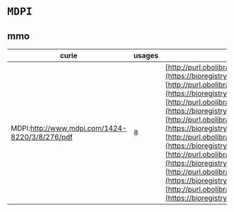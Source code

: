 # `MDPI`

## mmo

| curie                                          |   usages | nodes                                                                                                                                                                                                                                                                                                                                                                                                                                                                                                                                                                                                                                                                                                                                                                                                                                                                                                                                  |
|------------------------------------------------|----------|----------------------------------------------------------------------------------------------------------------------------------------------------------------------------------------------------------------------------------------------------------------------------------------------------------------------------------------------------------------------------------------------------------------------------------------------------------------------------------------------------------------------------------------------------------------------------------------------------------------------------------------------------------------------------------------------------------------------------------------------------------------------------------------------------------------------------------------------------------------------------------------------------------------------------------------|
| MDPI:http://www.mdpi.com/1424-8220/3/8/276/pdf |        8 | [http://purl.obolibrary.org/obo/MMO:0000369](https://bioregistry.io/http://purl.obolibrary.org/obo/MMO:0000369), [http://purl.obolibrary.org/obo/MMO:0000370](https://bioregistry.io/http://purl.obolibrary.org/obo/MMO:0000370), [http://purl.obolibrary.org/obo/MMO:0000373](https://bioregistry.io/http://purl.obolibrary.org/obo/MMO:0000373), [http://purl.obolibrary.org/obo/MMO:0000374](https://bioregistry.io/http://purl.obolibrary.org/obo/MMO:0000374), [http://purl.obolibrary.org/obo/MMO:0000375](https://bioregistry.io/http://purl.obolibrary.org/obo/MMO:0000375), [http://purl.obolibrary.org/obo/MMO:0000376](https://bioregistry.io/http://purl.obolibrary.org/obo/MMO:0000376), [http://purl.obolibrary.org/obo/MMO:0000377](https://bioregistry.io/http://purl.obolibrary.org/obo/MMO:0000377), [http://purl.obolibrary.org/obo/MMO:0000378](https://bioregistry.io/http://purl.obolibrary.org/obo/MMO:0000378) |
